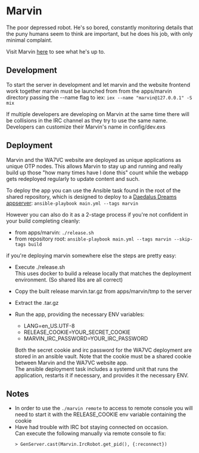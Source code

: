 # Marvin
The poor depressed robot.
He's so bored, constantly monitoring details that the puny humans seem to think
are important, but he does his job, with only minimal complaint.

Visit Marvin [here](https://wa7vc.org/marvin) to see what he's up to.

## Development
To start the server in development and let marvin and the website frontend work
together marvin must be launched from from the apps/marvin directory passing
the --name flag to iex: `iex --name "marvin@127.0.0.1" -S mix`

If multiple developers are developing on Marvin at the same time there will be
collisions in the IRC channel as they try to use the same name. Developers can
customize their Marvin's name in config/dev.exs

## Deployment
Marvin and the WA7VC website are deployed as unique applications as unique OTP
nodes. This allows Marvin to stay up and running and really build up those
"how many times have I done this" count while the webapp gets redeployed
regularly to update content and such.

To deploy the app you can use the Ansible task found in the root of the shared
repository, which is designed to deploy to a 
[Daedalus Dreams appserver](https://gitlab.daedalusdreams.com/DaedalusDreams/infrastructure-via-ansible/-/tree/master/roles/app-server):
`ansible-playbook main.yml --tags marvin`

However you can also do it as a 2-stage process if you're not confident in your
build completing cleanly:
  * from apps/marvin: `./release.sh`
  * from repository root:
    `ansible-playbook main.yml --tags marvin --skip-tags build`

if you're deploying marvin somewhere else the steps are pretty easy:
  * Execute ./release.sh  
    This uses docker to build a release locally that matches the deployment
    environment. (So shared libs are all correct)
  * Copy the built release marvin.tar.gz from apps/marvin/tmp to the server
  * Extract the .tar.gz
  * Run the app, providing the necessary ENV variables:
    * LANG=en_US.UTF-8
    * RELEASE_COOKIE=YOUR_SECRET_COOKIE
    * MARVIN_IRC_PASSWORD=YOUR_IRC_PASSWORD
    
    Both the secret cookie and irc password for the WA7VC deployment are stored
    in an ansible vault. Note that the cookie must be a shared cookie between
    Marvin and the WA7VC website app.  
    The ansible deployment task includes a systemd unit that runs the
    application, restarts it if necessary, and provides it the necessary ENV.

## Notes
  * In order to use the `./marvin remote` to access to remote console you will
    need to start it with the RELEASE_COOKIE env variable containing the cookie
  * Have had trouble with IRC bot staying connected on occasion.  
    Can execute the following manually via remote console to fix:
    ```
    > GenServer.cast(Marvin.IrcRobot.get_pid(), {:reconnect})
    ```
